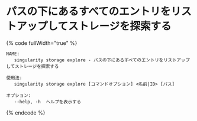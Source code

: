# パスの下にあるすべてのエントリをリストアップしてストレージを探索する

{% code fullWidth="true" %}
```
NAME:
   singularity storage explore - パスの下にあるすべてのエントリをリストアップしてストレージを探索する

使用法:
   singularity storage explore [コマンドオプション] <名前|ID> [パス]

オプション:
   --help, -h  ヘルプを表示する
```
{% endcode %}